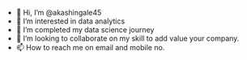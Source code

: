 - 👋 Hi, I’m @akashingale45
- 👀 I’m interested in data analytics
- 🌱 I’m completed my data science journey
- 💞️ I’m looking to collaborate on my skill to add value your company.
- 📫 How to reach me on email and mobile no. 

<!---
akashingale45/akashingale45 is a ✨ special ✨ repository because its `README.md` (this file) appears on your GitHub profile.
You can click the Preview link to take a look at your changes.
--->
